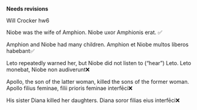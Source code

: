 **Needs revisions**

Will Crocker hw6

Niobe was the wife of Amphion.
Niobe uxor Amphionis erat. ✅

Amphion and Niobe had many children.
Amphion et Niobe multos liberos habebant✅

Leto repeatedly warned her, but Niobe did not listen to (“hear”) Leto.
Leto monebat, Niobe non audiverunt❌

Apollo, the son of the latter woman, killed the sons of the former woman.
Apollo filius feminae, filii prioris feminae interfēci❌

His sister Diana killed her daughters.
Diana soror filias eius interfēci❌
